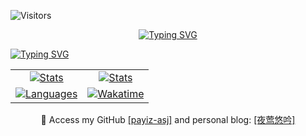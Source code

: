 <p><img src="https://komarev.com/ghpvc/?username=payiz-asj&color=blue&style=flat&label=PROFILE+VISITORS" alt="Visitors"></p>

<div align="center">
  <a href="#">
    <img src="https://readme-typing-svg.demolab.com?font=Ribeye&size=40&pause=0&duration=500&repeat=false&color=8704F7&center=true&width=800&height=80&lines=%F0%9F%A4%96+Access+Granted+..." alt="Typing SVG" />
  </a>
  
</div>

<a href="https://git.io/typing-svg"><img src="https://readme-typing-svg.demolab.com?font=JetBrains+Mono&size=30&duration=200&pause=500&color=000000&multiline=true&repeat=false&width=1600&height=800&lines=++++;%24+whoami;payiz-asj;%24+cd+%2Fhome%2Fpayiz-asj++%26%26+ls+-a;.+..+.cover+.mission+.ops.log+.patch.sh+.stats+.langs+.wakaTime+.%E4%BF%AE%E4%BB%99;%24+cat+.cover;IDENTITY%3A+payiz-asj;CLEARANCE%3A+Software+Engineer;MOTTO%3A+Optimistic+and+driven.;%24+cat+.mission;-+STACK%3A+ASP.NET+Core+8.0+%7C+Vue+3+%7C+Full-Stack+Architecture;-+TARGET%3A+Enterprise+PLM%2FERP+Platforms;-+OBJECTIVE%3A+Infiltrate+and+modernize+legacy+enterprise+systems.;%24+tail+-f+.ops.log;OPERATION%3A+Buzzer-Beater.exe+%E2%86%92+Status%3A+EXECUTING+(Target%3A+Basketball+Net);ENCRYPTED%3A+Signal%3DMUSIC+%E2%86%92+Key+Updated.+Focus+Amplification+at+92%25;MISSION%3A+Code+%E2%87%92+System+Override+%E2%86%92+Phase+1%3A+Stack+Deployment+Initiated;%24+.%2Fpatch.sh;%3E%3E%3E+REALITY+PATCH+APPLIED.;%3E%3E%3E+%E9%81%93%EF%BC%8C%E5%B7%B2%E7%BC%96%E8%AF%91%E3%80%82;%24+cat+.%E4%BF%AE%E4%BB%99;%E6%89%A7%E7%A0%81%E4%B9%A6%E5%BF%83%E7%AE%93%EF%BC%8C%E6%8E%8C%E6%A0%88%E5%AE%88%E5%B8%B8%E5%BA%8F" alt="Typing SVG" /></a>


<div align="center">
  <table>
    <tr>
      <td align="center"><a href="#"><img src="https://github-immortality.vercel.app/api?username=payiz-asj" alt="Stats" /></a></td>
      <td align="center"><a href="#"><img src="https://github-readme-stats.vercel.app/api?username=payiz-asj&hide=issues&show_icons=true&count_private=true&include_all_commits=true&line_height=21&custom_title=GitHub&nbsp;Stats&theme=dark" alt="Stats" /></a></td>
    </tr>
    <tr>
      <td align="center"><a href="#"><img src="https://github-readme-stats.vercel.app/api/top-langs/?username=payiz-asj&hide_title=1&hide=kotlin&langs_count=8&line_height=27&size_weight=0.5&count_weight=0.5&layout=compact&custom_title=Favorite&nbsp;Languages&theme=dark" alt="Languages" /></a></td>
      <td align="center"><a href="https://wakatime.com/@aa985317-0180-483d-800f-758d9a50f742" target="_blank"><img src="https://github-readme-stats.vercel.app/api/wakatime?username=aa985317-0180-483d-800f-758d9a50f742&layout=compact&theme=dark" alt="Wakatime" /></a></td>
    </tr>
  </table>
</div>



<p align="center">
  💬 Access my GitHub <a href="https://github.com/payiz-asj">[payiz-asj]</a> and personal blog: <a href="https://payiz.space">[夜莺悠吟]</a>
</p>
